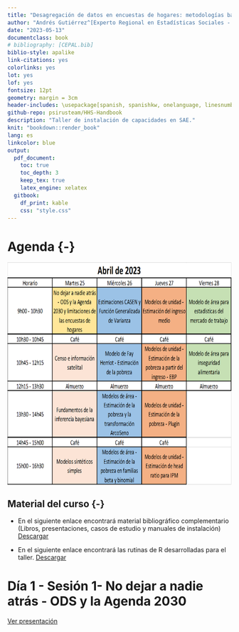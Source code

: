 ```yaml
--- 
title: "Desagregación de datos en encuestas de hogares: metodologías bayesianas para modelos de estimación en áreas pequeñas"
author: "Andrés Gutiérrez^[Experto Regional en Estadísticas Sociales - Comisión Económica para América Latina y el Caribe (CEPAL) -  andres.gutierrez@cepal.org], Stalyn Guerrero^[Consultor - Comisión Económica para América Latina y el Caribe (CEPAL), guerrerostalyn@gmail.com]"
date: "2023-05-13"
documentclass: book
# bibliography: [CEPAL.bib]
biblio-style: apalike
link-citations: yes
colorlinks: yes
lot: yes
lof: yes
fontsize: 12pt
geometry: margin = 3cm
header-includes: \usepackage[spanish, spanishkw, onelanguage, linesnumbered]{algorithm2e}
github-repo: psirusteam/HHS-Handbook
description: "Taller de instalación de capacidades en SAE."
knit: "bookdown::render_book"
lang: es
linkcolor: blue
output:
  pdf_document:
    toc: true
    toc_depth: 3
    keep_tex: true
    latex_engine: xelatex
  gitbook:
    df_print: kable
    css: "style.css"
---
```






# Agenda {-}
<img src="www/Imagenes/Agenda_CHL.png" width="700px" height="500px" style="display: block; margin: auto;" />


## Material del curso {-}


- En el siguiente enlace encontrará material bibliográfico complementario (Libros, presentaciones, casos de estudio y manuales de instalación) [Descargar](https://github.com/psirusteam/2023CHLsae/tree/main/Recursos/Docs)

-   En el siguiente enlace encontrará las rutinas de R desarrolladas para el taller.
[Descargar](https://github.com/psirusteam/2023CHLsae/tree/main/Recursos)

# Día 1 - Sesión 1- No dejar a nadie atrás - ODS y la Agenda 2030 

[Ver presentación](https://github.com/psirusteam/2023CHLsae/blob/main/Recursos/D%C3%ADa1/Sesion1/SAE-0%2C-SDGs-and-Surveys.pdf)


